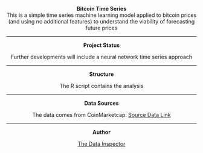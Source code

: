 <center>

**Bitcoin Time Series**
<br>
This is a simple time series machine learning model applied to bitcoin prices (and using no additional features) to understand the viability of forecasting future prices

___
**Project Status**

Further developments will include a neural network time series approach

___
**Structure**

The R script contains the analysis

___
**Data Sources**

The data comes from CoinMarketcap:
[Source Data Link](http://coinmarketcap.com)

___
**Author**

[The Data Inspector](http://thedatainspector.com)
